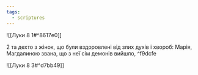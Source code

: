 ```yaml
---
tags:
  - scriptures
---
```


![[Луки 8 1#^8617e0]]

2 та дехто з жінок, що були вздоровлені від злих духів і хвороб: Марія, Магдалиною звана, що з неї сім демонів вийшло, ^f9dcfe

![[Луки 8 3#^d7bb49]]